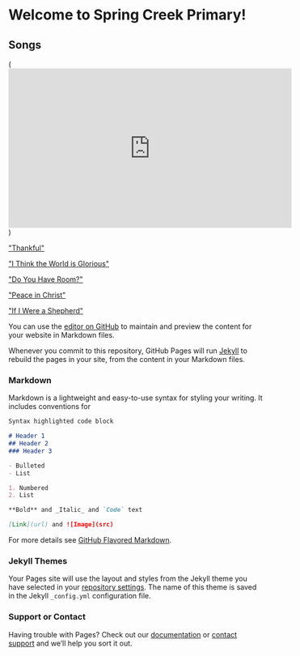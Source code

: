 # Welcome to Spring Creek Primary!

## Songs
(<iframe width="560" height="315" src="https://www.youtube.com/embed/3PlyzaKkzTQ?rel=0" frameborder="0" allow="autoplay; encrypted-media" allowfullscreen></iframe>)

["Thankful"](https://www.youtube.com/watch?v=XTHDKxOL9cg)



["I Think the World is Glorious"](https://www.youtube.com/watch?v=4ZtlbjeMylk)



["Do You Have Room?"](https://www.youtube.com/watch?v=jR7lo9ycKBA)



["Peace in Christ"](https://www.youtube.com/watch?v=R46J-GjbRWA)



["If I Were a Shepherd"](https://www.youtube.com/watch?v=8XlKiB9r6WI)

You can use the [editor on GitHub](https://github.com/andrewrhancock/springcreekprimary/edit/master/README.md) to maintain and preview the content for your website in Markdown files.

Whenever you commit to this repository, GitHub Pages will run [Jekyll](https://jekyllrb.com/) to rebuild the pages in your site, from the content in your Markdown files.



### Markdown

Markdown is a lightweight and easy-to-use syntax for styling your writing. It includes conventions for

```markdown
Syntax highlighted code block

# Header 1
## Header 2
### Header 3

- Bulleted
- List

1. Numbered
2. List

**Bold** and _Italic_ and `Code` text

[Link](url) and ![Image](src)
```

For more details see [GitHub Flavored Markdown](https://guides.github.com/features/mastering-markdown/).

### Jekyll Themes

Your Pages site will use the layout and styles from the Jekyll theme you have selected in your [repository settings](https://github.com/andrewrhancock/springcreekprimary/settings). The name of this theme is saved in the Jekyll `_config.yml` configuration file.

### Support or Contact

Having trouble with Pages? Check out our [documentation](https://help.github.com/categories/github-pages-basics/) or [contact support](https://github.com/contact) and we’ll help you sort it out.
